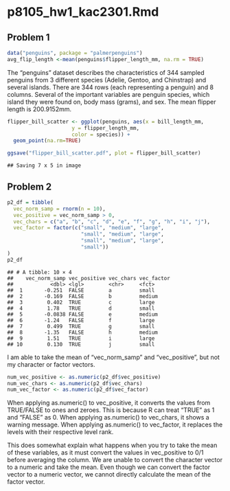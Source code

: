 p8105_hw1_kac2301.Rmd
================

## Problem 1

``` r
data("penguins", package = "palmerpenguins")
avg_flip_length <-mean(penguins$flipper_length_mm, na.rm = TRUE)
```

The “penguins” dataset describes the characteristics of 344 sampled
penguins from 3 different species (Adelie, Gentoo, and Chinstrap) and
several islands. There are 344 rows (each representing a penguin) and 8
columns. Several of the important variables are penguin species, which
island they were found on, body mass (grams), and sex. The mean flipper
length is 200.9152mm.

``` r
flipper_bill_scatter <- ggplot(penguins, aes(x = bill_length_mm, 
                     y = flipper_length_mm, 
                     color = species)) + 
  geom_point(na.rm=TRUE)

ggsave("flipper_bill_scatter.pdf", plot = flipper_bill_scatter)
```

    ## Saving 7 x 5 in image

## Problem 2

``` r
p2_df = tibble(
  vec_norm_samp = rnorm(n = 10), 
  vec_positive = vec_norm_samp > 0,
  vec_chars = c("a", "b", "c", "d", "e", "f", "g", "h", "i", "j"),
  vec_factor = factor(c("small", "medium", "large", 
                        "small", "medium", "large", 
                        "small", "medium", "large", 
                        "small"))
)
p2_df
```

    ## # A tibble: 10 × 4
    ##    vec_norm_samp vec_positive vec_chars vec_factor
    ##            <dbl> <lgl>        <chr>     <fct>     
    ##  1       -0.251  FALSE        a         small     
    ##  2       -0.169  FALSE        b         medium    
    ##  3        0.402  TRUE         c         large     
    ##  4        1.78   TRUE         d         small     
    ##  5       -0.0838 FALSE        e         medium    
    ##  6       -1.24   FALSE        f         large     
    ##  7        0.499  TRUE         g         small     
    ##  8       -1.35   FALSE        h         medium    
    ##  9        1.51   TRUE         i         large     
    ## 10        0.130  TRUE         j         small

I am able to take the mean of “vec_norm_samp” and “vec_positive”, but
not my character or factor vectors.

``` r
num_vec_positive <- as.numeric(p2_df$vec_positive)
num_vec_chars <- as.numeric(p2_df$vec_chars)
num_vec_factor <- as.numeric(p2_df$vec_factor)
```

When applying as.numeric() to vec_positive, it converts the values from
TRUE/FALSE to ones and zeroes. This is because R can treat “TRUE” as 1
and “FALSE” as 0. When applying as.numeric() to vec_chars, it shows a
warning message. When applying as.numeric() to vec_factor, it replaces
the levels with their respective level rank.

This does somewhat explain what happens when you try to take the mean of
these variables, as it must convert the values in vec_positive to 0/1
before averaging the column. We are unable to convert the character
vector to a numeric and take the mean. Even though we can convert the
factor vector to a numeric vector, we cannot directly calculate the mean
of the factor vector.
